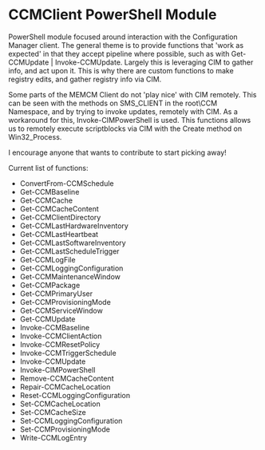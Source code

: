 # CCMClient PowerShell Module

PowerShell module focused around interaction with the Configuration Manager client. The general theme is to provide functions that 'work as expected' in that they accept pipeline where possible, such as with Get-CCMUpdate | Invoke-CCMUpdate. Largely this is leveraging CIM to gather info, and act upon it. This is why there are custom functions to make registry edits, and gather registry info via CIM.

Some parts of the MEMCM Client do not 'play nice' with CIM remotely. This can be seen with the methods on SMS_CLIENT in the root\CCM Namespace, and by trying to invoke updates, remotely
with CIM. As a workaround for this, Invoke-CIMPowerShell is used. This functions allows us to remotely execute scriptblocks via CIM with the Create method on Win32_Process. 

I encourage anyone that wants to contribute to start picking away!

Current list of functions:

* ConvertFrom-CCMSchedule
* Get-CCMBaseline
* Get-CCMCache
* Get-CCMCacheContent
* Get-CCMClientDirectory
* Get-CCMLastHardwareInventory
* Get-CCMLastHeartbeat
* Get-CCMLastSoftwareInventory
* Get-CCMLastScheduleTrigger
* Get-CCMLogFile
* Get-CCMLoggingConfiguration
* Get-CCMMaintenanceWindow
* Get-CCMPackage
* Get-CCMPrimaryUser
* Get-CCMProvisioningMode
* Get-CCMServiceWindow
* Get-CCMUpdate
* Invoke-CCMBaseline
* Invoke-CCMClientAction
* Invoke-CCMResetPolicy
* Invoke-CCMTriggerSchedule
* Invoke-CCMUpdate
* Invoke-CIMPowerShell
* Remove-CCMCacheContent
* Repair-CCMCacheLocation
* Reset-CCMLoggingConfiguration
* Set-CCMCacheLocation
* Set-CCMCacheSize
* Set-CCMLoggingConfiguration
* Set-CCMProvisioningMode
* Write-CCMLogEntry